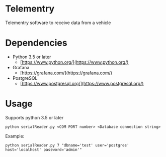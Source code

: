 # Telementry
Telementry software to receive data from a vehicle

# Dependencies
* Python 3.5 or later
    * [https://www.python.org/](https://www.python.org/)
* Grafana
    * [https://grafana.com/](https://grafana.com/)
* PostgreSQL
    * [https://www.postgresql.org/](https://www.postgresql.org/)

# Usage
Supports python 3.5 or later

`python serialReader.py <COM PORT number> <Database connection string>`

Example:

`python serialReader.py 7 "dbname='test' user='postgres' host='localhost' password='admin'"`